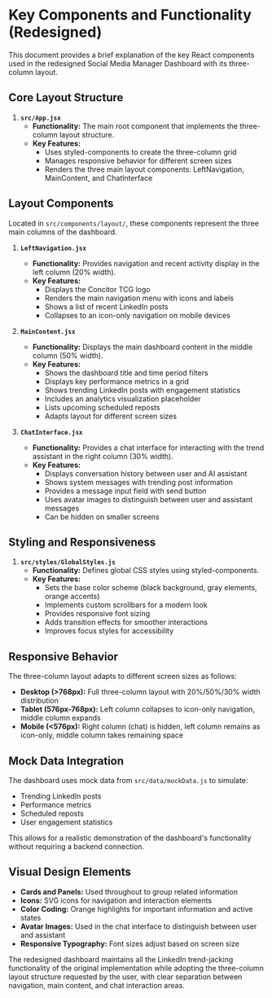 # Key Components and Functionality (Redesigned)

This document provides a brief explanation of the key React components used in the redesigned Social Media Manager Dashboard with its three-column layout.

## Core Layout Structure

1. **`src/App.jsx`**
   * **Functionality:** The main root component that implements the three-column layout structure.
   * **Key Features:**
     * Uses styled-components to create the three-column grid
     * Manages responsive behavior for different screen sizes
     * Renders the three main layout components: LeftNavigation, MainContent, and ChatInterface

## Layout Components

Located in `src/components/layout/`, these components represent the three main columns of the dashboard.

1. **`LeftNavigation.jsx`**
   * **Functionality:** Provides navigation and recent activity display in the left column (20% width).
   * **Key Features:**
     * Displays the Concitor TCG logo
     * Renders the main navigation menu with icons and labels
     * Shows a list of recent LinkedIn posts
     * Collapses to an icon-only navigation on mobile devices

2. **`MainContent.jsx`**
   * **Functionality:** Displays the main dashboard content in the middle column (50% width).
   * **Key Features:**
     * Shows the dashboard title and time period filters
     * Displays key performance metrics in a grid
     * Shows trending LinkedIn posts with engagement statistics
     * Includes an analytics visualization placeholder
     * Lists upcoming scheduled reposts
     * Adapts layout for different screen sizes

3. **`ChatInterface.jsx`**
   * **Functionality:** Provides a chat interface for interacting with the trend assistant in the right column (30% width).
   * **Key Features:**
     * Displays conversation history between user and AI assistant
     * Shows system messages with trending post information
     * Provides a message input field with send button
     * Uses avatar images to distinguish between user and assistant messages
     * Can be hidden on smaller screens

## Styling and Responsiveness

1. **`src/styles/GlobalStyles.js`**
   * **Functionality:** Defines global CSS styles using styled-components.
   * **Key Features:**
     * Sets the base color scheme (black background, gray elements, orange accents)
     * Implements custom scrollbars for a modern look
     * Provides responsive font sizing
     * Adds transition effects for smoother interactions
     * Improves focus styles for accessibility

## Responsive Behavior

The three-column layout adapts to different screen sizes as follows:

* **Desktop (>768px):** Full three-column layout with 20%/50%/30% width distribution
* **Tablet (576px-768px):** Left column collapses to icon-only navigation, middle column expands
* **Mobile (<576px):** Right column (chat) is hidden, left column remains as icon-only, middle column takes remaining space

## Mock Data Integration

The dashboard uses mock data from `src/data/mockData.js` to simulate:

* Trending LinkedIn posts
* Performance metrics
* Scheduled reposts
* User engagement statistics

This allows for a realistic demonstration of the dashboard's functionality without requiring a backend connection.

## Visual Design Elements

* **Cards and Panels:** Used throughout to group related information
* **Icons:** SVG icons for navigation and interaction elements
* **Color Coding:** Orange highlights for important information and active states
* **Avatar Images:** Used in the chat interface to distinguish between user and assistant
* **Responsive Typography:** Font sizes adjust based on screen size

The redesigned dashboard maintains all the LinkedIn trend-jacking functionality of the original implementation while adopting the three-column layout structure requested by the user, with clear separation between navigation, main content, and chat interaction areas.

